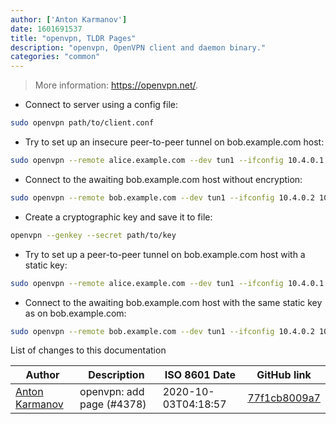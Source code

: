```yaml
---
author: ['Anton Karmanov']
date: 1601691537
title: "openvpn, TLDR Pages"
description: "openvpn, OpenVPN client and daemon binary."
categories: "common"
---
```

> More information: <https://openvpn.net/>.

- Connect to server using a config file:

```bash
sudo openvpn path/to/client.conf
```

- Try to set up an insecure peer-to-peer tunnel on bob.example.com host:

```bash
sudo openvpn --remote alice.example.com --dev tun1 --ifconfig 10.4.0.1 10.4.0.2
```

- Connect to the awaiting bob.example.com host without encryption:

```bash
sudo openvpn --remote bob.example.com --dev tun1 --ifconfig 10.4.0.2 10.4.0.1
```

- Create a cryptographic key and save it to file:

```bash
openvpn --genkey --secret path/to/key
```

- Try to set up a peer-to-peer tunnel on bob.example.com host with a static key:

```bash
sudo openvpn --remote alice.example.com --dev tun1 --ifconfig 10.4.0.1 10.4.0.2 --secret path/to/key
```

- Connect to the awaiting bob.example.com host with the same static key as on bob.example.com:

```bash
sudo openvpn --remote bob.example.com --dev tun1 --ifconfig 10.4.0.2 10.4.0.1 --secret path/to/key
```
List of changes to this documentation


Author | Description | ISO 8601 Date | GitHub link
------|-----|-----|-----
[Anton Karmanov](mailto:a.karmanov@inventati.org) | openvpn: add page (#4378) | 2020-10-03T04:18:57 | [77f1cb8009a7](https://github.com/tldr-pages/tldr/commit/77f1cb8009a7887b500bf998572b6af12d5d6f23)

